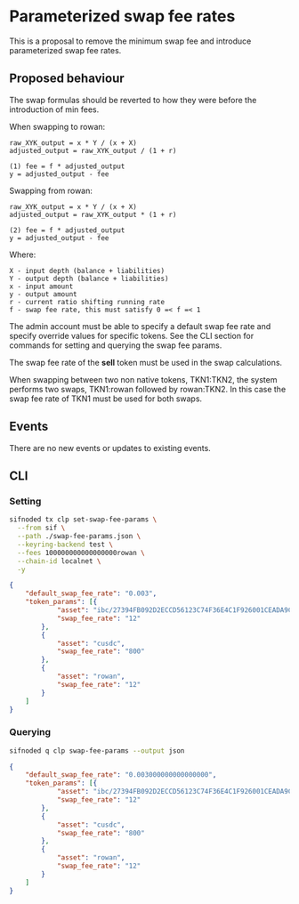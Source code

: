 # Parameterized swap fee rates

This is a proposal to remove the minimum swap fee and introduce parameterized swap fee rates.

## Proposed behaviour

The swap formulas should be reverted to how they were before the introduction of min fees.

When swapping to rowan:

```
raw_XYK_output = x * Y / (x + X)
adjusted_output = raw_XYK_output / (1 + r)

(1) fee = f * adjusted_output
y = adjusted_output - fee
```

Swapping from rowan:

```
raw_XYK_output = x * Y / (x + X)
adjusted_output = raw_XYK_output * (1 + r)

(2) fee = f * adjusted_output
y = adjusted_output - fee
```

Where:

```
X - input depth (balance + liabilities)
Y - output depth (balance + liabilities)
x - input amount
y - output amount
r - current ratio shifting running rate
f - swap fee rate, this must satisfy 0 =< f =< 1
```

The admin account must be able to specify a default swap fee rate and specify override values for specific tokens. See the CLI section for commands for setting and querying the swap fee params.

The swap fee rate of the **sell** token must be used in the swap calculations.

When swapping between two non native tokens, TKN1:TKN2, the system performs two swaps, TKN1:rowan followed by rowan:TKN2. In this case the swap fee rate of TKN1 must be used for both swaps.

## Events

There are no new events or updates to existing events.

## CLI

### Setting

```bash
sifnoded tx clp set-swap-fee-params \
  --from sif \
  --path ./swap-fee-params.json \
  --keyring-backend test \
  --fees 100000000000000000rowan \
  --chain-id localnet \
  -y
```

```json
{
	"default_swap_fee_rate": "0.003",
	"token_params": [{
			"asset": "ibc/27394FB092D2ECCD56123C74F36E4C1F926001CEADA9CA97EA622B25F41E5EB2",
			"swap_fee_rate": "12"
		},
		{
			"asset": "cusdc",
			"swap_fee_rate": "800"
		},
		{
			"asset": "rowan",
			"swap_fee_rate": "12"
		}
	]
}
```

### Querying

```bash
sifnoded q clp swap-fee-params --output json
```

```json
{
	"default_swap_fee_rate": "0.003000000000000000",
	"token_params": [{
			"asset": "ibc/27394FB092D2ECCD56123C74F36E4C1F926001CEADA9CA97EA622B25F41E5EB2",
			"swap_fee_rate": "12"
		},
		{
			"asset": "cusdc",
			"swap_fee_rate": "800"
		},
		{
			"asset": "rowan",
			"swap_fee_rate": "12"
		}
	]
}
```
